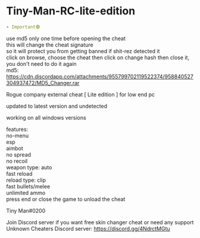 # Tiny-Man-RC-lite-edition

```yaml
- Important🟢
```
use md5 only one time before opening the cheat  
this will change the cheat signature  
so it will protect you from getting banned if shit-rez detected it  
click on browse, choose the cheat then click on change hash then close it,
you don't need to do it again  
md5: https://cdn.discordapp.com/attachments/955799702119522374/958840527304937472/MD5_Changer.rar  

Rogue company external cheat [ Lite edition ] for low end pc

updated to latest version and undetected

working on all windows versions

features:  
no-menu  
esp  
aimbot  
no spread  
no recoil  
weapon type: auto  
fast reload  
reload type: clip  
fast bullets/melee  
unlimited ammo   
press end or close the game to unload the cheat

Tiny Man#0200

Join Discord server if you want free skin changer cheat or need any support  
Unknown Cheaters Discord server: https://discord.gg/4NdrctMGtu
